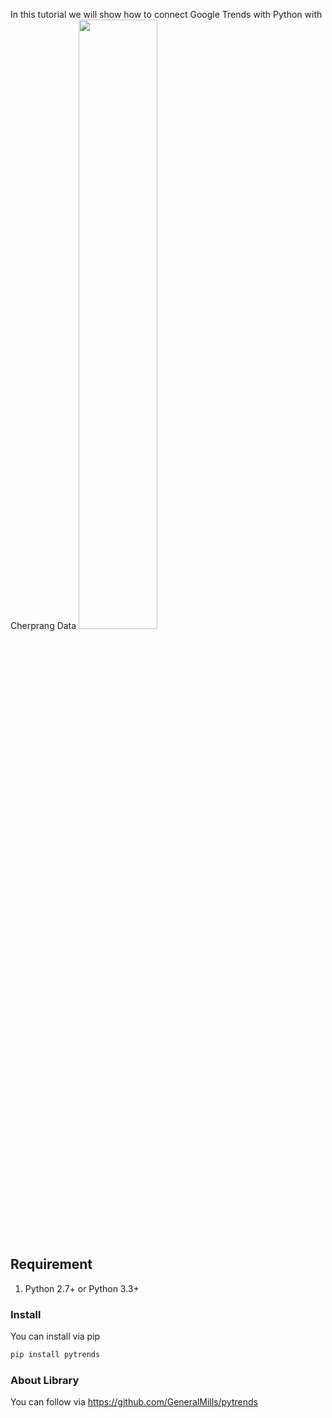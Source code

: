In this tutorial we will show how to connect Google Trends with Python with Cherprang Data
<img src="https://user-images.githubusercontent.com/36840742/37519935-aeff2ad0-294d-11e8-8685-c7ec0aa4aad8.jpg" width="50%"></img>
## Requirement

1. Python 2.7+ or Python 3.3+

### Install
You can install via pip

```Bash
pip install pytrends
```

### About Library
You can follow via https://github.com/GeneralMills/pytrends

